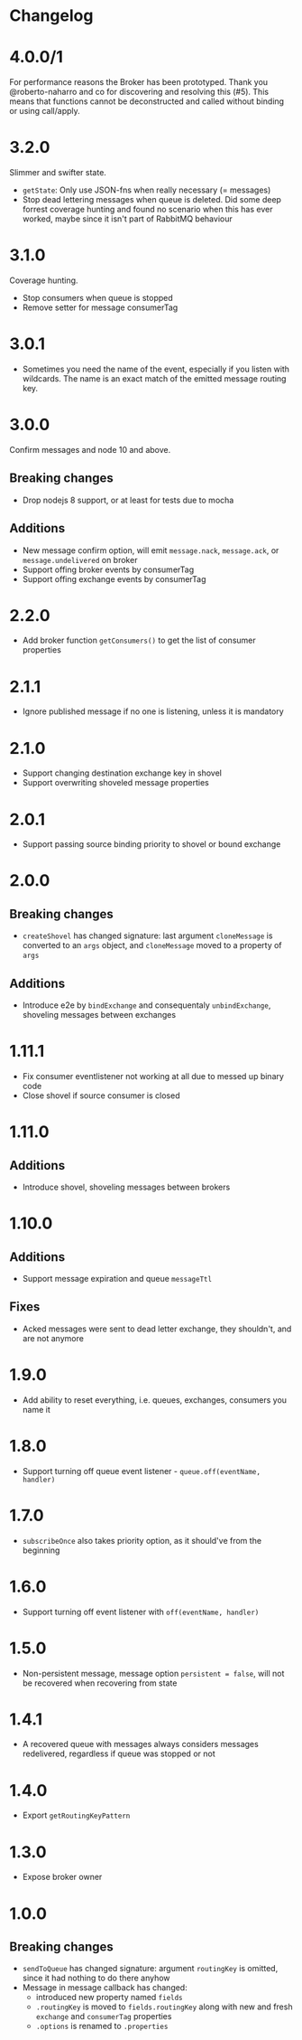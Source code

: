 Changelog
=========

# 4.0.0/1

For performance reasons the Broker has been prototyped. Thank you @roberto-naharro and co for discovering and resolving this (#5). This means that functions cannot be deconstructed and called without binding or using call/apply.

# 3.2.0

Slimmer and swifter state.

- `getState`: Only use JSON-fns when really necessary (= messages)
- Stop dead lettering messages when queue is deleted. Did some deep forrest coverage hunting and found no scenario when this has ever worked, maybe since it isn't part of RabbitMQ behaviour

# 3.1.0

Coverage hunting.

- Stop consumers when queue is stopped
- Remove setter for message consumerTag

# 3.0.1

- Sometimes you need the name of the event, especially if you listen with wildcards. The name is an exact match of the emitted message routing key.

# 3.0.0

Confirm messages and node 10 and above.

## Breaking changes
- Drop nodejs 8 support, or at least for tests due to mocha

## Additions
- New message confirm option, will emit `message.nack`, `message.ack`, or `message.undelivered` on broker
- Support offing broker events by consumerTag
- Support offing exchange events by consumerTag

# 2.2.0

- Add broker function `getConsumers()` to get the list of consumer properties

# 2.1.1

- Ignore published message if no one is listening, unless it is mandatory

# 2.1.0

- Support changing destination exchange key in shovel
- Support overwriting shoveled message properties

# 2.0.1
- Support passing source binding priority to shovel or bound exchange

# 2.0.0

## Breaking changes
- `createShovel` has changed signature: last argument `cloneMessage` is converted to an `args` object, and `cloneMessage` moved to a property of `args`

## Additions
- Introduce e2e by `bindExchange` and consequentaly `unbindExchange`, shoveling messages between exchanges

# 1.11.1

- Fix consumer eventlistener not working at all due to messed up binary code
- Close shovel if source consumer is closed

# 1.11.0

## Additions
- Introduce shovel, shoveling messages between brokers

# 1.10.0

## Additions
- Support message expiration and queue `messageTtl`

## Fixes
- Acked messages were sent to dead letter exchange, they shouldn't, and are not anymore

# 1.9.0

- Add ability to reset everything, i.e. queues, exchanges, consumers you name it

# 1.8.0

- Support turning off queue event listener - `queue.off(eventName, handler)`

# 1.7.0

- `subscribeOnce` also takes priority option, as it should've from the beginning

# 1.6.0

- Support turning off event listener with `off(eventName, handler)`

# 1.5.0

- Non-persistent message, message option `persistent = false`, will not be recovered when recovering from state

# 1.4.1

- A recovered queue with messages always considers messages redelivered, regardless if queue was stopped or not

# 1.4.0

- Export `getRoutingKeyPattern`

# 1.3.0

- Expose broker owner

# 1.0.0

## Breaking changes
- `sendToQueue` has changed signature: argument `routingKey` is omitted, since it had nothing to do there anyhow
- Message in message callback has changed:
  - introduced new property named `fields`
  - `.routingKey` is moved to `fields.routingKey` along with new and fresh `exchange` and `consumerTag` properties
  - `.options` is renamed to `.properties`

